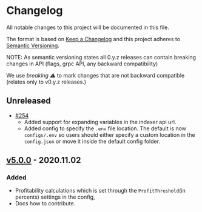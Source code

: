 # Changelog

All notable changes to this project will be documented in this file.

The format is based on [Keep a Changelog](http://keepachangelog.com/en/1.0.0/)
and this project adheres to [Semantic Versioning](http://semver.org/spec/v2.0.0.html).

NOTE: As semantic versioning states all 0.y.z releases can contain breaking changes in API (flags, grpc API, any backward compatibility)

We use *breaking :warning:* to mark changes that are not backward compatible (relates only to v0.y.z releases.)

## Unreleased
- [#254](https://github.com/tellor-io/TellorMiner/pull/254)
    - Added support for expanding variables in the indexer api url.
    - Added config to specify the `.env` file location. The default is now `configs/.env` so users should either specify a custom location in the `config.json` or move it inside the default config folder.

## [v5.0.0](https://github.com/tellor-io/TellorMiner/releases) - 2020.11.02

### Added
 - Profitability calculations which is set through the `ProfitThreshold`(in percents) settings in the config,
 - Docs how to contribute.

